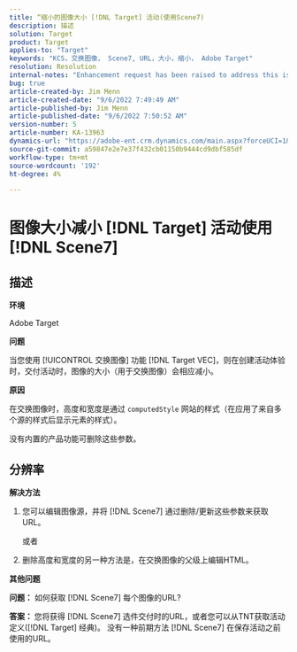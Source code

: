 ```yaml
---
title: “缩小的图像大小 [!DNL Target] 活动(使用Scene7)
description: 描述
solution: Target
product: Target
applies-to: "Target"
keywords: "KCS，交换图像， Scene7, URL，大小，缩小， Adobe Target"
resolution: Resolution
internal-notes: "Enhancement request has been raised to address this issue permanentaly"
bug: true
article-created-by: Jim Menn
article-created-date: "9/6/2022 7:49:49 AM"
article-published-by: Jim Menn
article-published-date: "9/6/2022 7:50:52 AM"
version-number: 5
article-number: KA-13963
dynamics-url: "https://adobe-ent.crm.dynamics.com/main.aspx?forceUCI=1&pagetype=entityrecord&etn=knowledgearticle&id=f88b677b-b82d-ed11-9db1-0022480866ad"
source-git-commit: a59847e2e7e37f432cb01150b9444cd9dbf585df
workflow-type: tm+mt
source-wordcount: '192'
ht-degree: 4%

---
```


# 图像大小减小 [!DNL Target] 活动使用 [!DNL Scene7]

## 描述

<b>环境</b>

Adobe Target

<b>问题</b>

当您使用 [!UICONTROL 交换图像] 功能 [!DNL Target VEC]，则在创建活动体验时，交付活动时，图像的大小（用于交换图像）会相应减小。

<b>原因</b>

在交换图像时，高度和宽度是通过 `computedStyle` 网站的样式（在应用了来自多个源的样式后显示元素的样式）。

没有内置的产品功能可删除这些参数。

## 分辨率

<b>解决方法</b>

1. 您可以编辑图像源，并将 [!DNL Scene7] 通过删除/更新这些参数来获取URL。

   或者

1. 删除高度和宽度的另一种方法是，在交换图像的父级上编辑HTML。

<b>其他问题</b>

<b>问题：</b> 如何获取 [!DNL Scene7] 每个图像的URL? 

<b>答案： </b>您将获得 [!DNL Scene7] 选件交付时的URL，或者您可以从TNT获取活动定义([!DNL Target] 经典)。 没有一种前期方法 [!DNL Scene7] 在保存活动之前使用的URL。
